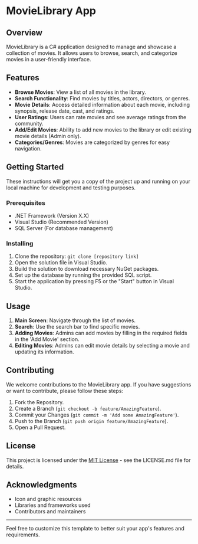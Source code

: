 # MovieLibrary App

## Overview
MovieLibrary is a C# application designed to manage and showcase a collection of movies. It allows users to browse, search, and categorize movies in a user-friendly interface.

## Features
- **Browse Movies**: View a list of all movies in the library.
- **Search Functionality**: Find movies by titles, actors, directors, or genres.
- **Movie Details**: Access detailed information about each movie, including synopsis, release date, cast, and ratings.
- **User Ratings**: Users can rate movies and see average ratings from the community.
- **Add/Edit Movies**: Ability to add new movies to the library or edit existing movie details (Admin only).
- **Categories/Genres**: Movies are categorized by genres for easy navigation.

## Getting Started
These instructions will get you a copy of the project up and running on your local machine for development and testing purposes.

### Prerequisites
- .NET Framework (Version X.X)
- Visual Studio (Recommended Version)
- SQL Server (For database management)

### Installing
1. Clone the repository: `git clone [repository link]`
2. Open the solution file in Visual Studio.
3. Build the solution to download necessary NuGet packages.
4. Set up the database by running the provided SQL script.
5. Start the application by pressing F5 or the "Start" button in Visual Studio.

## Usage
1. **Main Screen**: Navigate through the list of movies.
2. **Search**: Use the search bar to find specific movies.
3. **Adding Movies**: Admins can add movies by filling in the required fields in the 'Add Movie' section.
4. **Editing Movies**: Admins can edit movie details by selecting a movie and updating its information.

## Contributing
We welcome contributions to the MovieLibrary app. If you have suggestions or want to contribute, please follow these steps:

1. Fork the Repository.
2. Create a Branch (`git checkout -b feature/AmazingFeature`).
3. Commit your Changes (`git commit -m 'Add some AmazingFeature'`).
4. Push to the Branch (`git push origin feature/AmazingFeature`).
5. Open a Pull Request.

## License
This project is licensed under the [MIT License](LICENSE.md) - see the LICENSE.md file for details.

## Acknowledgments
- Icon and graphic resources
- Libraries and frameworks used
- Contributors and maintainers

---

Feel free to customize this template to better suit your app's features and requirements.
